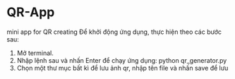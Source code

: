 # QR-App
mini app for QR creating
Để khởi động ứng dụng, thực hiện theo các bước sau:
1. Mở terminal.
2. Nhập lệnh sau và nhấn Enter để chạy ứng dụng:
   python qr_generator.py
3. Chọn một thư mục bất kì để lưu ảnh qr, nhập tên file và nhấn save để lưu
